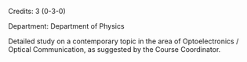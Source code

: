 Credits: 3 (0-3-0)

Department: Department of Physics

Detailed study on a contemporary topic in the area of Optoelectronics / Optical Communication, as suggested by the Course Coordinator.